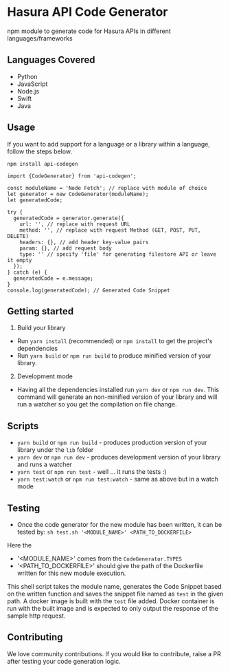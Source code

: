 # Hasura API Code Generator

npm module to generate code for Hasura APIs in different languages/frameworks

## Languages Covered

* Python
* JavaScript
* Node.js
* Swift
* Java

## Usage

If you want to add support for a language or a library within a language, follow the steps below.

`npm install api-codegen`

```
import {CodeGenerator} from 'api-codegen';

const moduleName = 'Node Fetch'; // replace with module of choice
let generator = new CodeGenerator(moduleName);
let generatedCode;

try {
  generatedCode = generator.generate({
    url: '', // replace with request URL
    method: '', // replace with request Method (GET, POST, PUT, DELETE)
    headers: {}, // add header key-value pairs
    param: {}, // add request body
    type: '' // specify 'file' for generating filestore API or leave it empty
  });
} catch (e) {
  generatedCode = e.message;
}
console.log(generatedCode); // Generated Code Snippet
```

## Getting started

1. Build your library
  * Run `yarn install` (recommended) or `npm install` to get the project's dependencies
  * Run `yarn build` or `npm run build` to produce minified version of your library.
2. Development mode
  * Having all the dependencies installed run `yarn dev` or `npm run dev`. This command will generate an non-minified version of your library and will run a watcher so you get the compilation on file change.

## Scripts

* `yarn build` or `npm run build` - produces production version of your library under the `lib` folder
* `yarn dev` or `npm run dev` - produces development version of your library and runs a watcher
* `yarn test` or `npm run test` - well ... it runs the tests :)
* `yarn test:watch` or `npm run test:watch` - same as above but in a watch mode

## Testing

* Once the code generator for the new module has been written, it can be tested by:
`sh test.sh '<MODULE_NAME>' <PATH_TO_DOCKERFILE>`

Here the 
- '<MODULE_NAME>' comes from the `CodeGenerator.TYPES`
- '<PATH_TO_DOCKERFILE>' should give the path of the Dockerfile written for this new module execution.

This shell script takes the module name, generates the Code Snippet based on the written function and saves the snippet file named as `test` in the given path. A docker image is built with the `test` file added. Docker container is run with the built image and is expected to only output the response of the sample http request.

## Contributing

We love community contributions. If you would like to contribute, raise a PR after testing your code generation logic.

